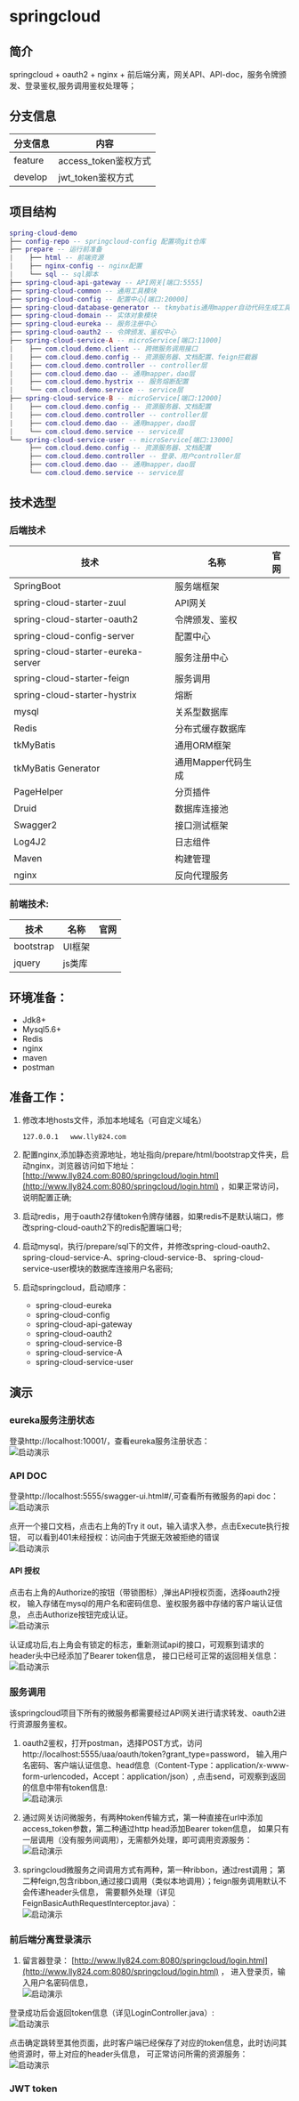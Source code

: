 # springcloud
## 简介
springcloud + oauth2 + nginx + 前后端分离，网关API、API-doc，服务令牌颁发、登录鉴权,服务调用鉴权处理等；

## 分支信息
分支信息 | 内容
----|----
feature | access_token鉴权方式
develop | jwt_token鉴权方式 

## 项目结构
    
``` lua
spring-cloud-demo
├── config-repo -- springcloud-config 配置项git仓库
├── prepare -- 运行前准备
|    ├── html -- 前端资源
|    ├── nginx-config -- nginx配置
|    └── sql -- sql脚本
├── spring-cloud-api-gateway -- API网关[端口:5555]
├── spring-cloud-common -- 通用工具模块
├── spring-cloud-config -- 配置中心[端口:20000]
├── spring-cloud-database-generator -- tkmybatis通用mapper自动代码生成工具
├── spring-cloud-domain -- 实体对象模块
├── spring-cloud-eureka -- 服务注册中心
├── spring-cloud-oauth2 -- 令牌颁发、鉴权中心
├── spring-cloud-service-A -- microService[端口:11000] 
|    ├── com.cloud.demo.client -- 跨微服务调用接口
|    ├── com.cloud.demo.config -- 资源服务器、文档配置、feign拦截器
|    ├── com.cloud.demo.controller -- controller层
|    ├── com.cloud.demo.dao -- 通用mapper，dao层
|    ├── com.cloud.demo.hystrix -- 服务熔断配置
|    └── com.cloud.demo.service -- service层
├── spring-cloud-service-B -- microService[端口:12000] 
|    ├── com.cloud.demo.config -- 资源服务器、文档配置
|    ├── com.cloud.demo.controller -- controller层
|    ├── com.cloud.demo.dao -- 通用mapper，dao层
|    └── com.cloud.demo.service -- service层
└── spring-cloud-service-user -- microService[端口:13000] 
     ├── com.cloud.demo.config -- 资源服务器、文档配置
     ├── com.cloud.demo.controller -- 登录、用户controller层
     ├── com.cloud.demo.dao -- 通用mapper，dao层 
     └── com.cloud.demo.service -- service层
```

## 技术选型
### 后端技术
技术 | 名称 | 官网
----|------|----
SpringBoot | 服务端框架  | 
spring-cloud-starter-zuul | API网关  | 
spring-cloud-starter-oauth2 | 令牌颁发、鉴权 | 
spring-cloud-config-server | 配置中心  |
spring-cloud-starter-eureka-server | 服务注册中心  |
spring-cloud-starter-feign | 服务调用  |
spring-cloud-starter-hystrix | 熔断  |
mysql | 关系型数据库  | 
Redis | 分布式缓存数据库  | 
tkMyBatis | 通用ORM框架  | 
tkMyBatis Generator | 通用Mapper代码生成  | 
PageHelper | 分页插件  | 
Druid | 数据库连接池  | 
Swagger2 | 接口测试框架  | 
Log4J2 | 日志组件  |
Maven | 构建管理  |
nginx | 反向代理服务  | 

### 前端技术:
技术 | 名称 | 官网
----|------|----
bootstrap | UI框架  | 
jquery | js类库  | 

## 环境准备：
- Jdk8+ 
- Mysql5.6+
- Redis
- nginx
- maven
- postman

## 准备工作：
1. 修改本地hosts文件，添加本地域名（可自定义域名）
    ```
    127.0.0.1	www.lly824.com
    ```
2. 配置nginx,添加静态资源地址，地址指向/prepare/html/bootstrap文件夹，启动nginx，浏览器访问如下地址：
 [http://www.lly824.com:8080/springcloud/login.html](http://www.lly824.com:8080/springcloud/login.html)
，如果正常访问，说明配置正确;

3. 启动redis，用于oauth2存储token令牌存储器，如果redis不是默认端口，修改spring-cloud-oauth2下的redis配置端口号;

4. 启动mysql，执行/prepare/sql下的文件，并修改spring-cloud-oauth2、spring-cloud-service-A、spring-cloud-service-B、
spring-cloud-service-user模块的数据库连接用户名密码;

5. 启动springcloud，启动顺序：
    - spring-cloud-eureka
    - spring-cloud-config
    - spring-cloud-api-gateway
    - spring-cloud-oauth2
    - spring-cloud-service-B
    - spring-cloud-service-A
    - spring-cloud-service-user

## 演示

### eureka服务注册状态
登录http://localhost:10001/，查看eureka服务注册状态：<br/>
![启动演示](prepare/images/eureka.png)

### API DOC
登录http://localhost:5555/swagger-ui.html#/,可查看所有微服务的api doc：<br/>
![启动演示](prepare/images/swagger2.png)

点开一个接口文档，点击右上角的Try it out，输入请求入参，点击Execute执行按钮，
可以看到401未经授权：访问由于凭据无效被拒绝的错误<br/>
![启动演示](prepare/images/api_401.png)

#### API 授权
点击右上角的Authorize的按钮（带锁图标）,弹出API授权页面，选择oauth2授权，
输入存储在mysql的用户名和密码信息、鉴权服务器中存储的客户端认证信息，
点击Authorize按钮完成认证。<br/>
![启动演示](prepare/images/api_oauth2.png)

认证成功后,右上角会有锁定的标志，重新测试api的接口，可观察到请求的header头中已经添加了Bearer token信息，
接口已经可正常的返回相关信息：<br/>
![启动演示](prepare/images/api_success.png)

### 服务调用
该springcloud项目下所有的微服务都需要经过API网关进行请求转发、oauth2进行资源服务鉴权。
1. oauth2鉴权，打开postman，选择POST方式，访问http://localhost:5555/uaa/oauth/token?grant_type=password，
输入用户名密码、客户端认证信息、head信息（Content-Type：application/x-www-form-urlencoded，Accept：application/json）,
点击send，可观察到返回的信息中带有token信息: <br/>
![启动演示](prepare/images/postman_oauth2.png)

2. 通过网关访问微服务，有两种token传输方式，第一种直接在url中添加access_token参数，第二种通过http head添加Bearer token信息，
如果只有一层调用（没有服务间调用），无需额外处理，即可调用资源服务： <br/>
![启动演示](prepare/images/postman_service_1.png)

3. springcloud微服务之间调用方式有两种，第一种ribbon，通过rest调用；
第二种feign,包含ribbon,通过接口调用（类似本地调用）；feign服务调用默认不会传递header头信息，
需要额外处理（详见FeignBasicAuthRequestInterceptor.java）： <br/>
![启动演示](prepare/images/postman_service_2.png)

### 前后端分离登录演示
1. 留言器登录： [http://www.lly824.com:8080/springcloud/login.html](http://www.lly824.com:8080/springcloud/login.html) ，
进入登录页，输入用户名密码信息， <br/>
![启动演示](prepare/images/login_1.png)

登录成功后会返回token信息（详见LoginController.java）: <br/>
![启动演示](prepare/images/login_2.png)

点击确定跳转至其他页面，此时客户端已经保存了对应的token信息，此时访问其他资源时，带上对应的header头信息，
可正常访问所需的资源服务：<br/>
![启动演示](prepare/images/login_3.png)

### JWT token









